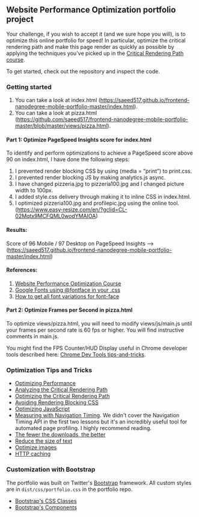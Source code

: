 ## Website Performance Optimization portfolio project

Your challenge, if you wish to accept it (and we sure hope you will), is to optimize this online portfolio for speed! In particular, optimize the critical rendering path and make this page render as quickly as possible by applying the techniques you've picked up in the [Critical Rendering Path course](https://www.udacity.com/course/ud884).

To get started, check out the repository and inspect the code.

### Getting started

1. You can take a look at index.html (https://saeed517.github.io/frontend-nanodegree-mobile-portfolio-master/index.html).
2. You can take a look at pizza.html (https://github.com/saeed517/frontend-nanodegree-mobile-portfolio-master/blob/master/views/pizza.html).


#### Part 1: Optimize PageSpeed Insights score for index.html

To identify and perform optimizations to achieve a PageSpeed score above 90 on index.html, I have done the following steps:

1. I prevented render blocking CSS by using (media = “print”) to print.css.
2. I prevented render blocking JS by making analytics.js async. 
3. I have changed pizzeria.jpg to pizzeria100.jpg and I changed picture width to 100px.
4. I added style.css delivery through making it to inline CSS in index.html.
5. I optimized pizzeria100.jpg and profilepic.jpg using the online tool. (https://www.easy-resize.com/en/?gclid=CL-02Mqtx9MCFQML0wodYMAIOA)


#### Results:

Score of 96 Mobile / 97 Desktop on PageSpeed Insights --> (https://saeed517.github.io/frontend-nanodegree-mobile-portfolio-master/index.html)

#### References:

1. [Website Performance Optimization Course](https://www.udacity.com/course/website-performance-optimization--ud884-nd)
2. [Google Fonts using @fontface in your .css](https://coderwall.com/p/5vrdkg/google-fonts-using-fontface-in-your-css)
3. [How to get all font variations for font-face](http://stackoverflow.com/questions/25011533/google-font-api-uses-browser-detection-how-to-get-all-font-variations-for-font)


#### Part 2: Optimize Frames per Second in pizza.html

To optimize views/pizza.html, you will need to modify views/js/main.js until your frames per second rate is 60 fps or higher. You will find instructive comments in main.js. 

You might find the FPS Counter/HUD Display useful in Chrome developer tools described here: [Chrome Dev Tools tips-and-tricks](https://developer.chrome.com/devtools/docs/tips-and-tricks).

### Optimization Tips and Tricks
* [Optimizing Performance](https://developers.google.com/web/fundamentals/performance/ "web performance")
* [Analyzing the Critical Rendering Path](https://developers.google.com/web/fundamentals/performance/critical-rendering-path/analyzing-crp.html "analyzing crp")
* [Optimizing the Critical Rendering Path](https://developers.google.com/web/fundamentals/performance/critical-rendering-path/optimizing-critical-rendering-path.html "optimize the crp!")
* [Avoiding Rendering Blocking CSS](https://developers.google.com/web/fundamentals/performance/critical-rendering-path/render-blocking-css.html "render blocking css")
* [Optimizing JavaScript](https://developers.google.com/web/fundamentals/performance/critical-rendering-path/adding-interactivity-with-javascript.html "javascript")
* [Measuring with Navigation Timing](https://developers.google.com/web/fundamentals/performance/critical-rendering-path/measure-crp.html "nav timing api"). We didn't cover the Navigation Timing API in the first two lessons but it's an incredibly useful tool for automated page profiling. I highly recommend reading.
* <a href="https://developers.google.com/web/fundamentals/performance/optimizing-content-efficiency/eliminate-downloads.html">The fewer the downloads, the better</a>
* <a href="https://developers.google.com/web/fundamentals/performance/optimizing-content-efficiency/optimize-encoding-and-transfer.html">Reduce the size of text</a>
* <a href="https://developers.google.com/web/fundamentals/performance/optimizing-content-efficiency/image-optimization.html">Optimize images</a>
* <a href="https://developers.google.com/web/fundamentals/performance/optimizing-content-efficiency/http-caching.html">HTTP caching</a>

### Customization with Bootstrap
The portfolio was built on Twitter's <a href="http://getbootstrap.com/">Bootstrap</a> framework. All custom styles are in `dist/css/portfolio.css` in the portfolio repo.

* <a href="http://getbootstrap.com/css/">Bootstrap's CSS Classes</a>
* <a href="http://getbootstrap.com/components/">Bootstrap's Components</a>
